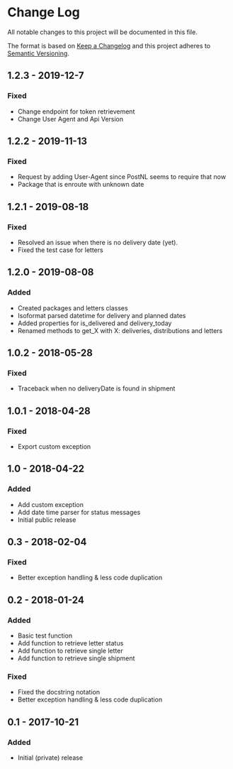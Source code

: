 # Change Log
All notable changes to this project will be documented in this file.

The format is based on [Keep a Changelog](http://keepachangelog.com/)
and this project adheres to [Semantic Versioning](http://semver.org/).

## 1.2.3 - 2019-12-7
### Fixed
- Change endpoint for token retrievement
- Change User Agent and Api Version

## 1.2.2 - 2019-11-13
### Fixed
- Request by adding User-Agent since PostNL seems to require that now
- Package that is enroute with unknown date

## 1.2.1 - 2019-08-18
### Fixed
- Resolved an issue when there is no delivery date (yet).
- Fixed the test case for letters

## 1.2.0 - 2019-08-08
### Added
- Created packages and letters classes
- Isoformat parsed datetime for delivery and planned dates
- Added properties for is_delivered and delivery_today
- Renamed methods to get_X with X: deliveries, distributions and letters

## 1.0.2 - 2018-05-28
### Fixed
- Traceback when no deliveryDate is found in shipment

## 1.0.1 - 2018-04-28
### Fixed
- Export custom exception

## 1.0 - 2018-04-22
### Added
- Add custom exception
- Add date time parser for status messages
- Initial public release

## 0.3 - 2018-02-04
### Fixed
- Better exception handling & less code duplication

## 0.2 - 2018-01-24
### Added
- Basic test function
- Add function to retrieve letter status
- Add function to retrieve single letter
- Add function to retrieve single shipment

### Fixed
- Fixed the docstring notation
- Better exception handling & less code duplication

## 0.1 - 2017-10-21
### Added
- Initial (private) release